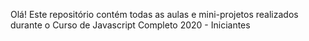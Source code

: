 Olá!
Este repositório contém todas as aulas e mini-projetos realizados durante o Curso de Javascript Completo 2020 - Iniciantes